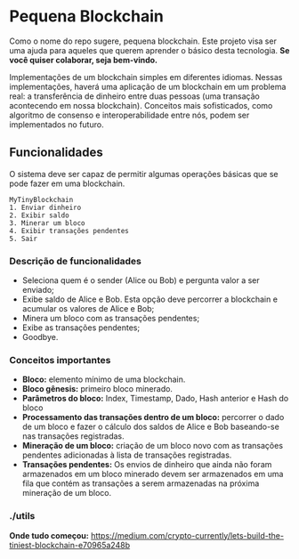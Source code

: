 # Pequena Blockchain 

Como o nome do repo sugere, pequena blockchain. Este projeto visa ser uma ajuda para aqueles que querem aprender o básico desta tecnologia. **Se você quiser colaborar, seja bem-vindo.**

Implementações de um blockchain simples em diferentes idiomas. Nessas implementações, haverá uma aplicação de um blockchain em um problema real: a transferência de dinheiro entre duas pessoas (uma transação acontecendo em nossa blockchain). Conceitos mais sofisticados, como algoritmo de consenso e interoperabilidade entre nós, podem ser implementados no futuro.

## Funcionalidades

O sistema deve ser capaz de permitir algumas operações básicas que se pode fazer em uma blockchain.

```
MyTinyBlockchain
1. Enviar dinheiro
2. Exibir saldo
3. Minerar um bloco
4. Exibir transações pendentes
5. Sair
```

### Descrição de funcionalidades

* Seleciona quem é o sender (Alice ou Bob) e pergunta valor a ser enviado;
* Exibe saldo de Alice e Bob. Esta opção deve percorrer a blockchain e acumular os valores de Alice e Bob;
* Minera um bloco com as transações pendentes;
* Exibe as transações pendentes;
* Goodbye.

### Conceitos importantes

* **Bloco:** elemento mínimo de uma blockchain.
* **Bloco gênesis:** primeiro bloco minerado.
* **Parâmetros do bloco:** Index, Timestamp, Dado, Hash anterior e Hash do bloco
* **Processamento das transações dentro de um bloco:** percorrer o dado de um bloco e fazer o cálculo dos saldos de Alice e Bob baseando-se nas transações registradas.
* **Mineração de um bloco:** criação de um bloco novo com as transações pendentes adicionadas à lista de transações registradas.
* **Transações pendentes:** Os envios de dinheiro que ainda não foram armazenados em um bloco minerado devem ser armazenados em uma fila que contém as transações a serem armazenadas na próxima mineração de um bloco.

### ./utils

**Onde tudo começou:** https://medium.com/crypto-currently/lets-build-the-tiniest-blockchain-e70965a248b
